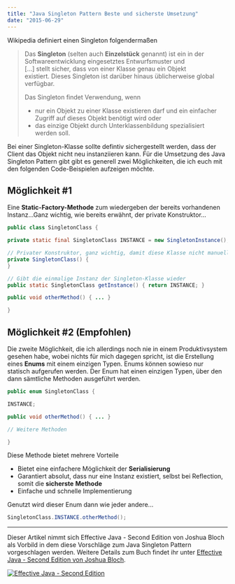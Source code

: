 ```yaml
---
title: "Java Singleton Pattern Beste und sicherste Umsetzung"
date: "2015-06-29"
---
```


Wikipedia definiert einen Singleton folgendermaßen

> Das **Singleton** (selten auch **Einzelstück** genannt) ist ein in der Softwareentwicklung eingesetztes Entwurfsmuster und \[...\] stellt sicher, dass von einer Klasse genau ein Objekt existiert. Dieses Singleton ist darüber hinaus üblicherweise global verfügbar.
> 
> Das Singleton findet Verwendung, wenn
> 
> - nur ein Objekt zu einer Klasse existieren darf und ein einfacher Zugriff auf dieses Objekt benötigt wird oder
> - das einzige Objekt durch Unterklassenbildung spezialisiert werden soll.

Bei einer Singleton-Klasse sollte defintiv sichergestellt werden, dass der Client das Objekt nicht neu instanziieren kann. Für die Umsetzung des Java Singleton Pattern gibt gibt es generell zwei Möglichkeiten, die ich euch mit den folgenden Code-Beispielen aufzeigen möchte.

## Möglichkeit #1

Eine **Static-Factory-Methode** zum wiedergeben der bereits vorhandenen Instanz...Ganz wichtig, wie bereits erwähnt, der private Konstruktor...

```java
public class SingletonClass {

private static final SingletonClass INSTANCE = new SingletonInstance();

// Privater Konstruktor, ganz wichtig, damit diese Klasse nicht manuell instanziiert werden kann!
private SingletonClass() {
}

// Gibt die einmalige Instanz der Singleton-Klasse wieder
public static SingletonClass getInstance() { return INSTANCE; }

public void otherMethod() { ... }

}
```

## Möglichkeit #2 (Empfohlen)

Die zweite Möglichkeit, die ich allerdings noch nie in einem Produktivsystem gesehen habe, wobei nichts für mich dagegen spricht, ist die Erstellung eines **Enums** mit einem einzigen Typen. Enums können sowieso nur statisch aufgerufen werden. Der Enum hat einen einzigen Typen, über den dann sämtliche Methoden ausgeführt werden.

```java
public enum SingletonClass {

INSTANCE;

public void otherMethod() { ... }

// Weitere Methoden

}
```

Diese Methode bietet mehrere Vorteile

- Bietet eine einfachere Möglichkeit der **Serialisierung**
- Garantiert absolut, dass nur eine Instanz existiert, selbst bei Reflection, somit die **sicherste** **Methode**
- Einfache und schnelle Implementierung

Genutzt wird dieser Enum dann wie jeder andere...

```java
SingletonClass.INSTANCE.otherMethod();
```

* * *

Dieser Artikel nimmt sich Effective Java - Second Edition von Joshua Bloch als Vorbild in dem diese Vorschläge zum Java Singleton Pattern vorgeschlagen werden. Weitere Details zum Buch findet ihr unter [Effective Java - Second Edition von Joshua Bloch](http://kevcodez.de/index.php/2015/06/java-buch-effective-java-second-edition-von-joshua-bloch/).

[![Effective Java - Second Edition](https://kevcodez.de/wp-content/uploads/2015/06/Download-217x300.jpg "Effective Java - Second Edition")](https://www.amazon.de/gp/product/0321356683/ref=as_li_tl?ie=UTF8&camp=1638&creative=6742&creativeASIN=0321356683&linkCode=as2&tag=kevc01-21&linkId=SEPB46CIBCWK6MWL)